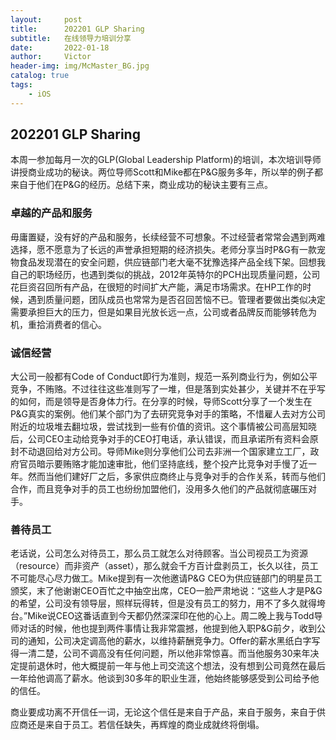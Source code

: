```yaml
---
layout:     post
title:      202201 GLP Sharing
subtitle:   在线领导力培训分享
date:       2022-01-18
author:     Victor
header-img: img/McMaster_BG.jpg
catalog: true
tags:
    - iOS
---
```


## 202201 GLP Sharing

本周一参加每月一次的GLP(Global Leadership Platform)的培训，本次培训导师讲授商业成功的秘诀。两位导师Scott和Mike都在P&G服务多年，所以举的例子都来自于他们在P&G的经历。总结下来，商业成功的秘诀主要有三点。

### 卓越的产品和服务

毋庸置疑，没有好的产品和服务，长续经营不可想象。不过经营者常常会遇到两难选择，愿不愿意为了长远的声誉承担短期的经济损失。老师分享当时P&G有一款宠物食品发现潜在的安全问题，供应链部门老大毫不犹豫选择产品全线下架。回想我自己的职场经历，也遇到类似的挑战，2012年英特尔的PCH出现质量问题，公司花巨资召回所有产品，在很短的时间扩大产能，满足市场需求。在HP工作的时候，遇到质量问题，团队成员也常常为是否召回苦恼不已。管理者要做出类似决定需要承担巨大的压力，但是如果目光放长远一点，公司或者品牌反而能够转危为机，重拾消费者的信心。

### 诚信经营

大公司一般都有Code of Conduct即行为准则，规范一系列商业行为，例如公平竞争，不贿赂。不过往往这些准则写了一堆，但是落到实处甚少，关键并不在乎写的如何，而是领导是否身体力行。在分享的时候，导师Scott分享了一个发生在P&G真实的案例。他们某个部门为了去研究竞争对手的策略，不惜雇人去对方公司附近的垃圾堆去翻垃圾，尝试找到一些有价值的资讯。这个事情被公司高层知晓后，公司CEO主动给竞争对手的CEO打电话，承认错误，而且承诺所有资料会原封不动退回给对方公司。导师Mike则分享他们公司去非洲一个国家建立工厂，政府官员暗示要贿赂才能加速审批，他们坚持底线，整个投产比竞争对手慢了近一年。然而当他们建好厂之后，多家供应商终止与竞争对手的合作关系，转而与他们合作，而且竞争对手的员工也纷纷加盟他们，没用多久他们的产品就彻底碾压对手。

### 善待员工

老话说，公司怎么对待员工，那么员工就怎么对待顾客。当公司视员工为资源（resource）而非资产（asset），那么就会千方百计盘剥员工，长久以往，员工不可能尽心尽力做工。Mike提到有一次他邀请P&G CEO为供应链部门的明星员工颁奖，末了他谢谢CEO百忙之中抽空出席，CEO一脸严肃地说：“这些人才是P&G的希望，公司没有领导层，照样玩得转，但是没有员工的努力，用不了多久就得垮台。”Mike说CEO这番话直到今天都仍然深深印在他的心上。周二晚上我与Todd导师对话的时候，他也提到两件事情让我非常震撼，他提到他入职P&G前夕，收到公司的通知，公司决定调高他的薪水，以维持薪酬竞争力。Offer的薪水黑纸白字写得一清二楚，公司不调高没有任何问题，所以他非常惊喜。而当他服务30来年决定提前退休时，他大概提前一年与他上司交流这个想法，没有想到公司竟然在最后一年给他调高了薪水。他谈到30多年的职业生涯，他始终能够感受到公司给予他的信任。

商业要成功离不开信任一词，无论这个信任是来自于产品，来自于服务，来自于供应商还是来自于员工。若信任缺失，再辉煌的商业成就终将倒塌。

<script src="https://giscus.app/client.js" data-repo="freejacklee/freejacklee.github.io" data-repo-id="R_kgDOGsAZlg" data-category="Show and tell" data-category-id="DIC_kwDOGsAZls4CAvRd" data-mapping="pathname" data-reactions-enabled="1" data-emit-metadata="0" data-theme="light" data-lang="zh-CN" crossorigin="anonymous" async> </script>

